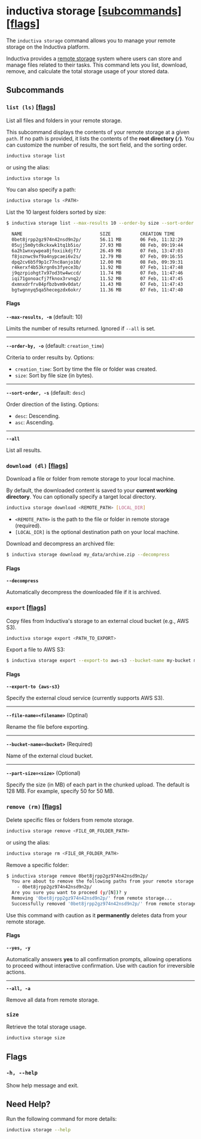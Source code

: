 # inductiva storage [\[subcommands\]](#subcommands) [\[flags\]](#flags)

The `inductiva storage` command allows you to manage your remote storage on the Inductiva platform.

Inductiva provides a [remote storage](../../how-it-works/cloud-storage/index.md) system where users can store and manage
files related to their tasks. This command lets you list, download, remove, and calculate the total storage usage of your stored data.

## Subcommands

### `list (ls)` [\[flags\]](#flags-for-list)
List all files and folders in your remote storage.

This subcommand displays the contents of your remote storage at a given `path`. If no path is provided, it lists the contents of the **root directory (`/`)**. You can customize the number of results, the sort field, and the sorting order.

```sh
inductiva storage list
```

or using the alias:

```sh
inductiva storage ls
```

You can also specify a path:

```sh
inductiva storage ls <PATH>
```

List the 10 largest folders sorted by size:
```bash
$ inductiva storage list --max-results 10 --order-by size --sort-order desc

  NAME                             SIZE           CREATION TIME
  0bet8jrpp2gz974n42nsd9n2p/       56.11 MB       06 Feb, 11:32:29
  05ujj5m0ytdkckxwk1tq1b5io/       27.93 MB       08 Feb, 09:19:44
  6a2h1wnxywpea8jfoxiikdjf7/       26.49 MB       07 Feb, 13:47:03
  f8joznwc9xf9a4nypcaei6v2s/       12.79 MB       07 Feb, 09:16:55
  dpq2cv6b5f9p1c77nc8anjo10/       12.00 MB       08 Feb, 09:39:31
  r4kerxf4b53krgn0s3fyece3b/       11.92 MB       07 Feb, 11:47:48
  j9qzrpiohgt7x97od3tw4wccd/       11.74 MB       07 Feb, 11:47:46
  iqi71gonoacfj7fknox3rvnq2/       11.52 MB       07 Feb, 11:47:45
  dxmnxdrfrv84pfbzbvm9v0dat/       11.43 MB       07 Feb, 11:47:43
  bgtwgnnyq5qa5hecegzdx6okr/       11.36 MB       07 Feb, 11:47:40
```

<h4 id="flags-for-list">Flags</h4>

**`--max-results, -m`** (default: 10)

Limits the number of results returned. Ignored if `--all` is set.

---

**`--order-by, -o`** (default: `creation_time`)

Criteria to order results by. Options:

- `creation_time`: Sort by time the file or folder was created.
- `size`: Sort by file size (in bytes).

---

**`--sort-order, -s`** (default: `desc`)

Order direction of the listing. Options:

- `desc`: Descending.
- `asc`: Ascending.

---

**`--all`**

List all results.

### `download (dl)` [\[flags\]](#flags-for-download)
Download a file or folder from remote storage to your local machine.

By default, the downloaded content is saved to your **current working directory**. You can optionally specify a target local directory.

```sh
inductiva storage download <REMOTE_PATH> [LOCAL_DIR]
```
- `<REMOTE_PATH>` is the path to the file or folder in remote storage (required).
- `[LOCAL_DIR]` is the optional destination path on your local machine.

Download and decompress an archived file:

```sh
$ inductiva storage download my_data/archive.zip --decompress
```

<h4 id="flags-for-download">Flags</h4>

**`--decompress`**

Automatically decompress the downloaded file if it is archived.

### `export` [\[flags\]](#flags-for-export)
Copy files from Inductiva's storage to an external cloud bucket (e.g., AWS S3).

```sh
inductiva storage export <PATH_TO_EXPORT>
```

Export a file to AWS S3:

```sh
$ inductiva storage export --export-to aws-s3 --bucket-name my-bucket my_data/file1.txt
```

<h4 id="flags-for-download">Flags</h4>

**`--export-to {aws-s3}`**

Specify the external cloud service (currently supports AWS S3).

---

**`--file-name=<filename>`** (Optinal)

Rename the file before exporting.

---

**`--bucket-name=<bucket>`** (Required)

Name of the external cloud bucket.

---

**`--part-size=<size>`** (Optional)

Specify the size (in MB) of each part in the chunked upload. The default is 128 MB. For example, specify 50 for 50 MB.

### `remove (rm)` [\[flags\]](#flags-for-remove)
Delete specific files or folders from remote storage.

```sh
inductiva storage remove <FILE_OR_FOLDER_PATH>
```

or using the alias:

```sh
inductiva storage rm <FILE_OR_FOLDER_PATH>
```

Remove a specific folder:

```sh
$ inductiva storage remove 0bet8jrpp2gz974n42nsd9n2p/
  You are about to remove the following paths from your remote storage space:
    - 0bet8jrpp2gz974n42nsd9n2p/
  Are you sure you want to proceed (y/[N])? y
  Removing '0bet8jrpp2gz974n42nsd9n2p/' from remote storage...
  Successfully removed '0bet8jrpp2gz974n42nsd9n2p/' from remote storage.
```

Use this command with caution as it **permanently** 
deletes data from your remote storage. 

<h4 id="flags-for-remove">Flags</h4>

**`--yes, -y`**

Automatically answers **yes** to all confirmation prompts, allowing operations to proceed without interactive confirmation. Use with caution for irreversible actions.

---

**`--all, -a`**

Remove all data from remote storage.

### `size`
Retrieve the total storage usage.

```sh
inductiva storage size
```

## Flags
### `-h, --help`

Show help message and exit.

## Need Help?
Run the following command for more details:

```sh
inductiva storage --help
```

